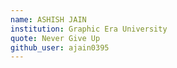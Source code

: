 ```yaml
---
name: ASHISH JAIN
institution: Graphic Era University
quote: Never Give Up
github_user: ajain0395
---
```

